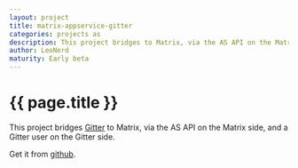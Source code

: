 ```yaml
---
layout: project
title: matrix-appservice-gitter
categories: projects as
description: This project bridges to Matrix, via the AS API on the Matrix side, and a Gitter user on the Gitter side.
author: LeoNerd
maturity: Early beta
---
```


# {{ page.title }}
This project bridges [Gitter](https://gitter.im) to Matrix, via the AS API on the Matrix side, and a Gitter user on the Gitter side.

Get it from [github](https://github.com/matrix-org/matrix-appservice-gitter).
